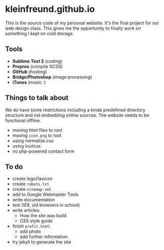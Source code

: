 # kleinfreund.github.io

This is the source code of my personal website. It's the final project for our web design class. This gives me the opportunity to finally work on something I kept on cold storage.

## Tools

* __Sublime Text 2__ (coding)
* __Prepros__ (compile SCSS)
* __GitHub__ (hosting)
* __Bridge/Photoshop__ (image processing)
* __iTunes__ (music :)

## Things to talk about

We do have some restrictions including a kinda predefined directory structure and not embedding online sources. The website needs to be functional offline.

* moving html files to root
* moving `icon.png` to root
* using normalize.css
* using inuitcss
* no php-powered contact form

## To do

* create logo/favicon
* create `robots.txt`
* create `sitemap.xml`
* add to Google Webmaster Tools
* write documentation
* test (IE8, old browsers in school)
* write articles:
  * How the site was build
  * CSS style guide
* finish `profil.html`:
  * add photo
  * add further information
* try jekyll to generate the site
